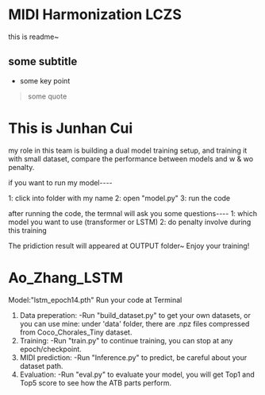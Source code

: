 # MIDI Harmonization LCZS
this is readme~

## some subtitle
* some key point
> some quote

# This is Junhan Cui
my role in this team is building a dual model training setup, and training it with small dataset, compare the performance between models and w & wo penalty.

if you want to run my model----

1: click into folder with my name
2: open "model.py"
3: run the code

after running the code, the termnal will ask you some questions----
1: which model you want to use (transformer or LSTM)
2: do penalty involve during this training

The pridiction result will appeared at OUTPUT folder~
Enjoy your training!

# Ao_Zhang_LSTM

Model:"lstm_epoch14.pth"
Run your code at Terminal

1. Data preperation:
-Run "build_dataset.py" to get your own datasets, or you can use mine: under 'data' folder, there are .npz files compressed from Coco_Chorales_Tiny dataset.
2. Training:
-Run "train.py" to continue training, you can stop at any epoch/checkpoint. 
3. MIDI prediction:
-Run "Inference.py" to predict, be careful about your dataset path.
4. Evaluation:
-Run "eval.py" to evaluate your model, you will get Top1 and Top5 score to see how the ATB parts perform.
